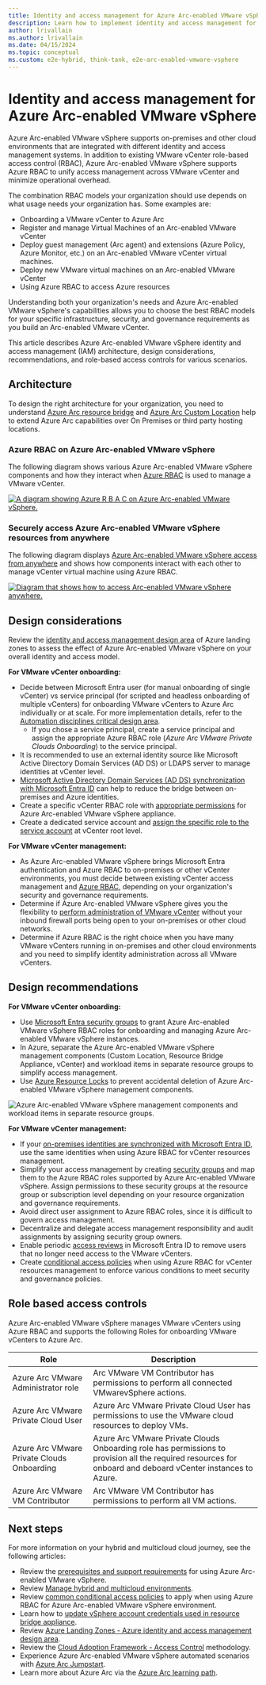```yaml
---
title: Identity and access management for Azure Arc-enabled VMware vSphere
description: Learn how to implement identity and access management for Azure Arc-enabled VMware vSphere.
author: lrivallain
ms.author: lrivallain
ms.date: 04/15/2024
ms.topic: conceptual
ms.custom: e2e-hybrid, think-tank, e2e-arc-enabled-vmware-vsphere
---
```


# Identity and access management for Azure Arc-enabled VMware vSphere

Azure Arc-enabled VMware vSphere supports on-premises and other cloud environments that are integrated with different identity and access management systems. In addition to existing VMware vCenter role-based access control (RBAC), Azure Arc-enabled VMware vSphere supports Azure RBAC to unify access management across VMware vCenter and minimize operational overhead.

The combination RBAC models your organization should use depends on what usage needs your organization has. Some examples are:

- Onboarding a VMware vCenter to Azure Arc
- Register and manage Virtual Machines of an Arc-enabled VMware vCenter
- Deploy guest management (Arc agent) and extensions (Azure Policy, Azure Monitor, etc.) on an Arc-enabled VMware vCenter virtual machines.
- Deploy new VMware virtual machines on an Arc-enabled VMware vCenter
- Using Azure RBAC to access Azure resources

Understanding both your organization's needs and Azure Arc-enabled VMware vSphere's capabilities allows you to choose the best RBAC models for your specific infrastructure, security, and governance requirements as you build an Arc-enabled VMware vCenter.

This article describes Azure Arc-enabled VMware vSphere identity and access management (IAM) architecture, design considerations, recommendations, and role-based access controls for various scenarios.

## Architecture

To design the right architecture for your organization, you need to understand [Azure Arc resource bridge](/azure/azure-arc/resource-bridge/overview) and [Azure Arc Custom Location](/azure/azure-arc/platform/conceptual-custom-locations) help to extend Azure Arc capabilities over On Premises or third party hosting locations.

### Azure RBAC on Azure Arc-enabled VMware vSphere

The following diagram shows various Azure Arc-enabled VMware vSphere components and how they interact when [Azure RBAC](/azure/role-based-access-control/overview) is used to manage a VMware vCenter.

[![A diagram showing Azure R B A C on Azure Arc-enabled VMware vSphere.](./media/azure-rbac-on-azure-arc-enabled-vmware-vsphere.png)](./media/azure-rbac-on-azure-arc-enabled-vmware-vsphere.png#lightbox)

### Securely access Azure Arc-enabled VMware vSphere resources from anywhere

The following diagram displays [Azure Arc-enabled VMware vSphere access from anywhere](/azure/azure-arc/resource-bridge/overview) and shows how components interact with each other to manage vCenter virtual machine using Azure RBAC.

[![Diagram that shows how to access Arc-enabled VMware vSphere anywhere.](./media/securely-access-azure-arc-enabled-vmware-vsphere-resources.png)](./media/securely-access-azure-arc-enabled-vmware-vsphere-resources.png#lighbox)

## Design considerations

Review the [identity and access management design area](../../../ready/landing-zone/design-area/identity-access.md) of Azure landing zones to assess the effect of Azure Arc-enabled VMware vSphere on your overall identity and access model.

**For VMware vCenter onboarding:**

<!-- TODO: Check hyperlink when the appropriate documentation is created. -->
- Decide between Microsoft Entra user (for manual onboarding of single vCenter) vs service principal (for scripted and headless onboarding of multiple vCenters) for onboarding VMware vCenters to Azure Arc individually or at scale. For more implementation details, refer to the [Automation disciplines critical design area](./eslz-arc-vmware-automation-disciplines.md).
  - If you chose a service principal, create a service principal and assign the appropriate Azure RBAC role (*Azure Arc VMware Private Clouds Onboarding*) to the service principal.
- It is recommended to use an external identity source like Microsoft Active Directory Domain Services (AD DS) or LDAPS server to manage identities at vCenter level.
- [Microsoft Active Directory Domain Services (AD DS) synchronization with Microsoft Entra ID](/entra/identity/domain-services/synchronization) can help to reduce the bridge between on-premises and Azure identities.
- Create a specific vCenter RBAC role with [appropriate permissions](/azure/azure-arc/resource-bridge/troubleshoot-resource-bridge#insufficient-permissions) for Azure Arc-enabled VMware vSphere appliance.
- Create a dedicated service account and [assign the specific role to the service account](/azure/azure-arc/vmware-vsphere/support-matrix-for-arc-enabled-vmware-vsphere#required-vsphere-account-privileges) at vCenter root level.


**For VMware vCenter management:**

- As Azure Arc-enabled VMware vSphere brings Microsoft Entra authentication and Azure RBAC to on-premises or other vCenter  environments, you must decide between existing vCenter access management and [Azure RBAC](/azure/role-based-access-control/overview), depending on your organization's security and governance requirements.
- Determine if Azure Arc-enabled VMware vSphere gives you the flexibility to [perform administration of VMware vCenter](/azure/azure-arc/vmware-vsphere/administer-arc-vmware) without your inbound firewall ports being open to your on-premises or other cloud networks.
- Determine if Azure RBAC is the right choice when you have many VMware vCenters running in on-premises and other cloud environments and you need to simplify identity administration across all VMware vCenters.

## Design recommendations

**For VMware vCenter onboarding:**

- Use [Microsoft Entra security groups](/entra/fundamentals/how-to-manage-groups) to grant Azure Arc-enabled VMware vSphere RBAC roles for onboarding and managing Azure Arc-enabled VMware vSphere instances.
- In Azure, separate the Azure Arc-enabled VMware vSphere management components (Custom Location, Resource Bridge Appliance, vCenter) and workload items in separate resource groups to simplify access management.
- Use [Azure Resource Locks](/azure/azure-resource-manager/management/lock-resources) to prevent accidental deletion of Azure Arc-enabled VMware vSphere management components.

![Azure Arc-enabled VMware vSphere management components and workload items in separate resource groups.](./media/resource-groups-azure-arc-enabled-vmware-vsphere.png)

  
**For VMware vCenter management:**

- If your [on-premises identities are synchronized with Microsoft Entra ID](/entra/identity/domain-services/synchronization), use the same identities when using Azure RBAC for vCenter resources management.
- Simplify your access management by creating [security groups](/entra/fundamentals/how-to-manage-groups) and map them to the Azure RBAC roles supported by Azure Arc-enabled VMware vSphere. Assign permissions to these security groups at the resource group or subscription level depending on your resource organization and governance requirements.
- Avoid direct user assignment to Azure RBAC roles, since it is difficult to govern access management.
- Decentralize and delegate access management responsibility and audit assignments by assigning security group owners.
- Enable periodic [access reviews](/entra/id-governance/privileged-identity-management/pim-create-roles-and-resource-roles-review) in Microsoft Entra ID to remove users that no longer need access to the VMware vCenters.
- Create [conditional access policies](/entra/identity/conditional-access/howto-conditional-access-policy-azure-management) when using Azure RBAC for vCenter resources management to enforce various conditions to meet security and governance policies.
  
## Role based access controls

Azure Arc-enabled VMware vSphere manages VMware vCenters using Azure RBAC and supports the following Roles for onboarding VMware vCenters to Azure Arc.

| Role                                       | Description |
|--------------------------------------------|-------------|
| Azure Arc VMware Administrator role        | Arc VMware VM Contributor has permissions to perform all connected VMwarevSphere actions. |
| Azure Arc VMware Private Cloud User        | Azure Arc VMware Private Cloud User has permissions to use the VMware cloud resources to deploy VMs. |
| Azure Arc VMware Private Clouds Onboarding | Azure Arc VMware Private Clouds Onboarding role has permissions to provision all the required resources for onboard and deboard vCenter instances to Azure. |
| Azure Arc VMware VM Contributor            | Arc VMware VM Contributor has permissions to perform all VM actions. |

## Next steps

For more information on your hybrid and multicloud cloud journey, see the following articles:

- Review the [prerequisites and support requirements](/azure/azure-arc/vmware-vsphere/support-matrix-for-arc-enabled-vmware-vsphere) for using Azure Arc-enabled VMware vSphere.
- Review [Manage hybrid and multicloud environments](../manage.md).
- Review [common conditional access policies](/azure/active-directory/conditional-access/plan-conditional-access) to apply when using Azure RBAC for Azure Arc-enabled VMware vSphere environment.
- Learn how to [update vSphere account credentials used in resource bridge appliance](/azure/azure-arc/vmware-vsphere/administer-arc-vmware#updating-the-vsphere-account-credentials-using-a-new-password-or-a-new-vsphere-account-after-onboarding).
- Review [Azure Landing Zones - Azure identity and access management design area](../../../ready/landing-zone/design-area/identity-access.md).
- Review the [Cloud Adoption Framework - Access Control](../../../secure/access-control.md) methodology.
- Experience Azure Arc-enabled VMware vSphere automated scenarios with [Azure Arc Jumpstart](https://azurearcjumpstart.io/azure_arc_jumpstart/azure_arc_vsphere).
- Learn more about Azure Arc via the [Azure Arc learning path](/training/paths/manage-hybrid-infrastructure-with-azure-arc/).
